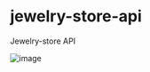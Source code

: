 # jewelry-store-api
Jewelry-store API 


![image](https://user-images.githubusercontent.com/26953057/111061481-a0713a00-84c9-11eb-856b-b7d199ce8dbe.png)
